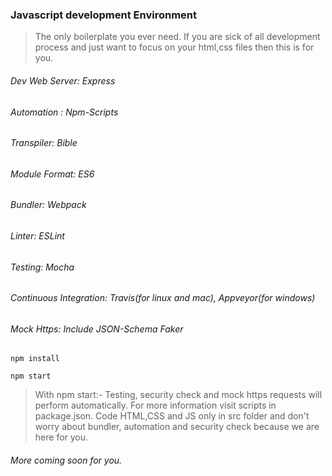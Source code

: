 ### Javascript development  Environment
> The only boilerplate you ever need. If you are sick of all development process and just want to focus on your html,css files then this is for you.

###### Dev Web Server:  Express
###### Automation :     Npm-Scripts
###### Transpiler:      Bible
###### Module Format:   ES6
###### Bundler:         Webpack
###### Linter:          ESLint
###### Testing:         Mocha
###### Continuous Integration:  Travis(for linux and mac),  Appveyor(for windows)
###### Mock Https:      Include JSON-Schema Faker


```
npm install

npm start

```

> With npm start:- 
> Testing, security check and mock https requests will perform automatically. For more information visit scripts in package.json. 
> Code HTML,CSS and JS only in src folder and don't worry about bundler, automation and security check because we are here for you.

###### More coming soon for you.